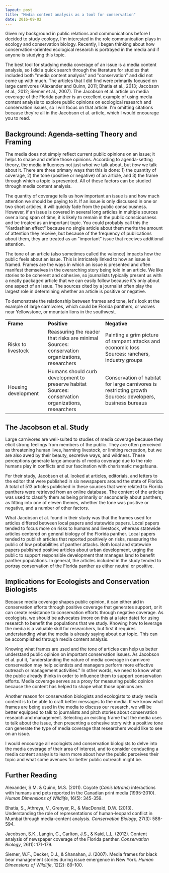 ```yaml
---
layout: post
title: "Media content analysis as a tool for conservation"
date: 2016-09-02
---
```


<p>Given my background in public relations and communications before I decided to study ecology, I'm interested in the role communication plays in ecology and conservation biology. Recently, I began thinking about how conservation-oriented ecological research is portrayed in the media and if anyone is studying this topic. 
</p><p>
The best tool for studying media coverage of an issue is a media content analysis, so I did a quick search through the literature for studies that included both "media content analysis" and "conservation" and did not come up with much. The articles that I did find were primarily focused on large carnivores (Alexander and Quinn, 2011; Bhatia et al., 2013; Jacobson et al., 2012; Siemer et al., 2007). The Jacobson et al. article on media coverage of the Florida panther is an excellent example of using media content analysis to explore public opinions on ecological research and conservation issues, so I will focus on that article. I'm omitting citations because they're all in the Jacobson et al. article, which I would encourage you to read.</p>

<h2>Background: Agenda-setting Theory and Framing</h2>

<p>The media does not simply reflect current public opinions on an issue; it helps to shape and define those opinions. According to agenda-setting theory, the media influences not just <i>what</i> we talk about, but <i>how</i> we talk about it. There are three primary ways that this is done: 1) the quantity of coverage, 2) the tone (positive or negative) of an article, and 3) the frame through which a topic is presented. All of these factors can be studied through media content analysis.
</p><p>
The quantity of coverage tells us how important an issue is and how much attention we should be paying to it. If an issue is only discussed in one or two short articles, it will quickly fade from the public consciousness. However, if an issue is covered in several long articles in multiple sources over a long span of time, it is likely to remain in the public consciousness and be treated as an important topic. You could probably call this the "Kardashian effect" because no single article about them merits the amount of attention they receive, but because of the frequency of publications about them, they are treated as an "important" issue that receives additional attention.
</p><p>
The tone of an article (also sometimes called the valence) impacts how the public feels about an issue. This is intricately linked to how an issue is framed. Frames are the ways in which an issue is presented and often manifest themselves in the overarching story being told in an article. We like stories to be coherent and cohesive, so journalists typically present us with a neatly packaged article that we can easily follow because it's only about one aspect of an issue. The sources cited by a journalist often play the largest role in determining whether an article is positive or negative. 
</p><p>
To demonstrate the relationship between frames and tone, let's look at the example of large carnivores, which could be Florida panthers, or wolves near Yellowstone, or mountain lions in the southwest.</p>

<table>
<tr>
<td><b>Frame</b></td>
<td><b>Positive</b></td>
<td><b>Negative</b></td>
</tr>
<tr>
<td>Risks to livestock</td>
<td>Reassuring the reader that risks are minimal	<br>Sources: conservation organizations, researchers</td>
<td>Painting a grim picture of rampant attacks and economic loss<br>Sources: ranchers, industry groups</td>
</tr>
<tr>
<td>Housing development</td>
<td>Humans should curb development to preserve habitat<br>Sources: conservation organizations, researchers	</td>
<td>Conservation of habitat for large carnivores is restricting growth<br>Sources: developers, business bureaus</td>
</tr>
</table>

<h2>The Jacobson et al. Study</h2>

<p>Large carnivores are well-suited to studies of media coverage because they elicit strong feelings from members of the public. They are often perceived as threatening human lives, harming livestock, or limiting recreation, but we are also awed by their beauty, secretive ways, and wildness. These perceptions generate large amounts of media coverage due to the role humans play in conflicts and our fascination with charismatic megafauna. 
</p><p>
For their study, Jacobson et al. looked at articles, editorials, and letters to the editor that were published in six newspapers around the state of Florida. A total of 513 articles published in these sources that were related to Florida panthers were retrieved from an online database. The content of the articles was used to classify them as being primarily or secondarily about panthers, as fitting into one of eleven themes, whether the tone was positive or negative, and a number of other factors. 
</p><p>
What Jacobson et al. found in their study was that the frames used for articles differed between local papers and statewide papers. Local papers tended to focus more on risks to humans and livestock, whereas statewide articles centered on general biology of the Florida panther. Local papers tended to publish articles that reported positively on risks, reassuring the public of low probabilities of panther attacks. Both local and statewide papers published positive articles about urban development, urging the public to support responsible development that manages land to benefit panther populations. In general, the articles included in the study tended to portray conservation of the Florida panther as either neutral or positive. 
</p>

<h2>Implications for Ecologists and Conservation Biologists</h2>

<p>Because media coverage shapes public opinion, it can either aid in conservation efforts through positive coverage that generates support, or it can create resistance to conservation efforts through negative coverage. As ecologists, we should be advocates (more on this at a later date) for using research to benefit the populations that we study. Knowing how to leverage the media is a valuable skill for researchers, but first it requires understanding what the media is already saying about our topic. This can be accomplished through media content analysis.
</p><p>
Knowing what frames are used and the tone of articles can help us better understand public opinion on important conservation issues. As Jacobson et al. put it, "understanding the nature of media coverage in carnivore conservation may help scientists and managers perform more effective outreach or management activities." In other words, we need to know what the public already thinks in order to influence them to support conservation efforts. Media coverage serves as a proxy for measuring public opinion because the content has helped to shape what those opinions are. 
</p><p>
Another reason for conservation biologists and ecologists to study media content is to be able to craft better messages to the media. If we know what frames are being used in the media to discuss our research, we will be better equipped to talk to journalists and pitch stories about conservation research and management. Selecting an existing frame that the media uses to talk about the issue, then presenting a cohesive story with a positive tone can generate the type of media coverage that researchers would like to see on an issue. 
</p><p>
I would encourage all ecologists and conservation biologists to delve into the media coverage of their area of interest, and to consider conducting a media content analysis to learn more about how the public perceives their topic and what some avenues for better public outreach might be. </p>

<h2>Further Reading</h2>

<p>Alexander, S.M. & Quinn, M.S. (2011). Coyote (<i>Canis latrans</i>) interactions with humans and pets reported in the Canadian print media (1995-2010). <i>Human Dimensions of Wildlife</i>, 16(5): 345-359.
</p><p>
Bhatia, S., Athreya, V., Grenyer, R., & MacDonald, D.W. (2013). Understanding the role of representations of human-leopard conflict in Mumbai through media-content analysis. <i>Conservation Biology</i>, 27(3): 588-594.
</p><p>
Jacobson, S.K., Langin, C., Carlton, J.S., & Kaid, L.L. (2012). Content analysis of newspaper coverage of the Florida panther. <i>Conservation Biology</i>, 26(1): 171-179.
</p><p>
Siemer, W.F., Decker, D.J., & Shanahan, J. (2007). Media frames for black bear management stories during issue emergence in New York. <i>Human Dimensions of Wildlife</i>, 12(2): 89-100. 
</p>
